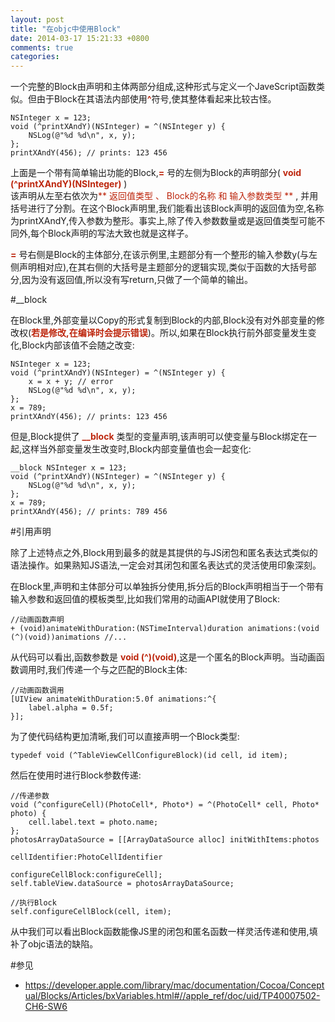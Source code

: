 ```yaml
---
layout: post
title: "在objc中使用Block"
date: 2014-03-17 15:21:33 +0800
comments: true
categories: 
---
```



一个完整的Block由声明和主体两部分组成,这种形式与定义一个JaveScript函数类似。但由于Block在其语法内部使用<font color="#bd260d">**^**</font>符号,使其整体看起来比较古怪。

	NSInteger x = 123;
    void (^printXAndY)(NSInteger) = ^(NSInteger y) {
        NSLog(@"%d %d\n", x, y);
    };
    printXAndY(456); // prints: 123 456

上面是一个带有简单输出功能的Block,<font color="#bd260d">**=**</font> 号的左侧为Block的声明部分( <font color="#bd260d">**void (^printXAndY)(NSInteger)**</font> )<br>
该声明从左至右依次为<font color="#bd260d">** 返回值类型 、 Block的名称 和 输入参数类型 **</font> , 并用括号进行了分割。在这个Block声明里,我们能看出该Block声明的返回值为空,名称为printXAndY,传入参数为整形。事实上,除了传入参数数量或是返回值类型可能不同外,每个Block声明的写法大致也就是这样子。

<font color="#bd260d">**=**</font> 号右侧是Block的主体部分,在该示例里,主题部分有一个整形的输入参数y(与左侧声明相对应),在其右侧的大括号是主题部分的逻辑实现,类似于函数的大括号部分,因为没有返回值,所以没有写return,只做了一个简单的输出。



#__block

在Block里,外部变量以Copy的形式复制到Block的内部,Block没有对外部变量的修改权(<font color="#bd260d">**若是修改,在编译时会提示错误**</font>)。所以,如果在Block执行前外部变量发生变化,Block内部该值不会随之改变:
	
	NSInteger x = 123;
	void (^printXAndY)(NSInteger) = ^(NSInteger y) {
    	x = x + y; // error
    	NSLog(@"%d %d\n", x, y);
	};
	x = 789;
	printXAndY(456); // prints: 123 456


但是,Block提供了 <font color="#bd260d">**__block**</font> 类型的变量声明,该声明可以使变量与Block绑定在一起,这样当外部变量发生改变时,Block内部变量值也会一起变化:
	
	__block NSInteger x = 123;
	void (^printXAndY)(NSInteger) = ^(NSInteger y) {
    	NSLog(@"%d %d\n", x, y);
	};
	x = 789;
	printXAndY(456); // prints: 789 456
	
#引用声明

除了上述特点之外,Block用到最多的就是其提供的与JS闭包和匿名表达式类似的语法操作。如果熟知JS语法,一定会对其闭包和匿名表达式的灵活使用印象深刻。
	
在Block里,声明和主体部分可以单独拆分使用,拆分后的Block声明相当于一个带有输入参数和返回值的模板类型,比如我们常用的动画API就使用了Block: 
	
	//动画函数声明
    + (void)animateWithDuration:(NSTimeInterval)duration animations:(void (^)(void))animations //...
    
从代码可以看出,函数参数是 <font color="#bd260d">**void (^)(void)**</font>,这是一个匿名的Block声明。当动画函数调用时,我们传递一个与之匹配的Block主体:
	
	//动画函数调用
	[UIView animateWithDuration:5.0f animations:^{
        label.alpha = 0.5f;
    }];
    
为了使代码结构更加清晰,我们可以直接声明一个Block类型:

	typedef void (^TableViewCellConfigureBlock)(id cell, id item);
    
然后在使用时进行Block参数传递:
	
	//传递参数
	void (^configureCell)(PhotoCell*, Photo*) = ^(PhotoCell* cell, Photo* photo) {
   		cell.label.text = photo.name;
	};
	photosArrayDataSource = [[ArrayDataSource alloc] initWithItems:photos
                                                cellIdentifier:PhotoCellIdentifier
                                            configureCellBlock:configureCell];
	self.tableView.dataSource = photosArrayDataSource;
	
	//执行Block
	self.configureCellBlock(cell, item);
	
从中我们可以看出Block函数能像JS里的闭包和匿名函数一样灵活传递和使用,填补了objc语法的缺陷。
	

#参见
- <https://developer.apple.com/library/mac/documentation/Cocoa/Conceptual/Blocks/Articles/bxVariables.html#//apple_ref/doc/uid/TP40007502-CH6-SW6>




<!--Block是一个C语言语法以及运行时的一个特性,和标准C中的函数（函数指针）类似。但是其运行需要编译器和运行时支持,2010年发布iOS4时Apple开始支持Block。

	int multiplier = 7;
	int (^myBlock)(int) = ^(int num) {
    	return num * multiplier;
	};

这是一段简单的Block程序。符号<font color="#bd260d">**^**</font>声明了一个名为myBlock的Block,它的左侧定义了该Block的返回值类型为int,<font color="#bd260d">**^**</font>右侧表示传入参数也是int类型。<font color="#bd260d">**=**</font>的右侧是myBlock主体的部分。<font color="#bd260d">**^(int num)**</font>设置一个名为num的传入参数。<font color="#bd260d">**{}**</font>包含的部分是block主体,该Block返回了一个乘积值。最后,整个Block以<font color="#bd260d">**;**</font>结束。

myBlock的结构:

![Blocks](/images/2014/3/blocks.jpg)

<font color="#bd260d">**Block 可以访问同一域下的局部变量 multiplier 。但需要注意的是,虽然可以访问 multiplier 的引用但却不能对其做处理。**</font>


#把Block当变量使用


	int multiplier = 7;
	int (^myBlock)(int) = ^(int num) {
    	return num * multiplier;
	};
 
	printf("%d", myBlock(3));
	// prints "21"



# 直接使用Block

你也可以不直接声明Block而直接使用定义部分。

	char *myCharacters[3] = { "TomJohn", "George", "Charles Condomine" };
 
	qsort_b(myCharacters, 3, sizeof(char *), ^(const void *l, const void *r) 	{
    	char *left = *(char **)l;
    	char *right = *(char **)r;
    	return strncmp(left, right, 1);
	});
 
	// myCharacters is now { "Charles Condomine", "George", "TomJohn" }

示例代码中,以`^`开始,剩下了Block的定义部分。  

qsort_b与标准的qsort_r方法类似,区别在于qsort_b以Block为参数。  

#在Cocoa中使用Block

Cocoa Frameworks里很多用到了Block。  

下面示例是NSArray在排序中对Block的使用:
Block接收两个参数并返回一个NSComparator类型的比较结果。

	NSArray *stringsArray = @[ @"string 1",
                           @"String 21",
                           @"string 12",
                           @"String 11",
                           @"String 02" ];

	static NSStringCompareOptions comparisonOptions = NSCaseInsensitiveSearch | NSNumericSearch |
        NSWidthInsensitiveSearch | NSForcedOrderingSearch;
	NSLocale *currentLocale = [NSLocale currentLocale];
 	
 	//比较数组中的两个String对象，这里用到了Block。
	NSComparator finderSortBlock = ^(id string1, id string2) {
 
    	NSRange string1Range = NSMakeRange(0, [string1 length]);
    	return [string1 compare:string2 options:comparisonOptions range:string1Range locale:currentLocale];
	};
 
	NSArray *finderSortArray = [stringsArray sortedArrayUsingComparator:finderSortBlock];
	NSLog(@"finderSortArray: %@", finderSortArray);
 
	/*
	Output:
	finderSortArray: (
    	"string 1",
    	"String 02",
   	 	"String 11",
    	"string 12",
    	"String 21"
	)
	*/
	
**NOTE:**  
	
string1是数组里的元素，所以不会存在nil的情况。  </br>若一个值为nil的string1,根据Objective-C的消息调用规则，对nil发送的任何消息，都会得到nil的空指针,而它代表的值就是0,与NSOrderedSame的值相等。所以下列判断就会出问题。
	
	if ([string1 compare:@"some text"] == NSOrderedSame) {
        // Do something
    }
    else {
        // Do something else
    }
    
正确写法:
	
	if (string1 != nill && [string1 compare:@"some text"] == NSOrderedSame) {
        // Do something
    }
    else {
        // Do something else
    }
    
#局部变量声明 __block

在上面的事例的基础上，我们增加一个整形的计数变量orderedSameCount，变量以__block声明。当该声明的局部变量在Block内发生变化时，外部的变量值也发生变化。

	NSArray *stringsArray = @[ @"string 1",
                          @"String 21", // <-
                          @"string 12",
                          @"String 11",
                          @"Strîng 21", // <-
                          @"Striñg 21", // <-
                          @"String 02" ];
 
	NSLocale *currentLocale = [NSLocale currentLocale];
	__block NSUInteger orderedSameCount = 0;
 
	NSArray *diacriticInsensitiveSortArray = [stringsArray sortedArrayUsingComparator:^(id string1, id string2) {
 
    	NSRange string1Range = NSMakeRange(0, [string1 length]);
    	NSComparisonResult comparisonResult = [string1 compare:string2 options:NSDiacriticInsensitiveSearch range:string1Range locale:currentLocale];
 
    	if (comparisonResult == NSOrderedSame) {
        	orderedSameCount++;
    	}
    	return comparisonResult;
	}];
 
	NSLog(@"diacriticInsensitiveSortArray: %@", diacriticInsensitiveSortArray);
	NSLog(@"orderedSameCount: %d", orderedSameCount);
 
	/*
	Output:
 
	diacriticInsensitiveSortArray: (
    	"String 02",
    	"string 1",
    	"String 11",
    	"string 12",
    	"String 21",
    	"Str\U00eeng 21",
    	"Stri\U00f1g 21"
	)
	orderedSameCount: 2
	*/

-->
